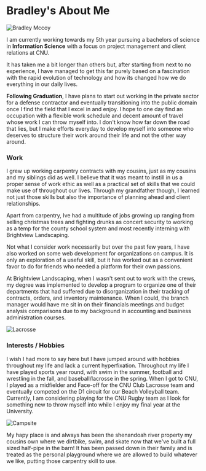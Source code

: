 # Bradley's About Me

![Bradley Mccoy](https://thebradmccoy.github.io/ENGL-350-Blog/images/IMG_4478.png)

I am currently working towards my 5th year pursuing a bachelors of science in **Information Science** with a focus on project management and client relations at CNU. 

It has taken me a bit longer than others but, after starting from next to no experience, I have managed to get this far purely based on a fascination with the rapid evolution of technology and how its changed how we do everything in our daily lives.

**Following Graduation**, I have plans to start out working in the private sector for a defense contractor and eventually transitioning into the public domain once I find the field that I excel in and enjoy. I hope to one day find an occupation with a flexible work schedule and decent amount of travel whose work I can throw myself into. I don't know how far down the road that lies, but I make efforts everyday to develop myself into someone who deserves to structure their work around their life and not the other way around.

### Work
I grew up working carpentry contracts with my cousins, just as my cousins and my siblings did as well. I believe that it was meant to instill in us a proper sense of work ethic as well as a practical set of skills that we could make use of throughout our lives. Through my grandfather though, I learned not just those skills but also the importance of planning ahead and client relationships. 


Apart from carpentry, Ive had a multitude of jobs growing up ranging from selling christmas trees and fighting drunks as concert security to working as a temp for the county school system and most recently interning with Brightview Landscaping. 


Not what I consider work necessarily but over the past few years, I have also worked on some web development for organizations on campus. It is only an exploration of a useful skill, but it has worked out as a convenient favor to do for friends who needed a platform for their own passions.


At Brightview Landscaping, when I wasn't sent out to work with the crews, my degree was implemented to develop a program to organize one of their departments that had suffered due to disorganization in their tracking of contracts, orders, and inventory maintenance. When I could, the branch manager would have me sit in on their financials meetings and budget analysis comparisons due to my background in accounting and business administration courses.

![Lacrosse](https://thebradmccoy.github.io/ENGL-350-Blog/images/IMG_3035.png)

### Interests / Hobbies
I wish I had more to say here but I have jumped around with hobbies throughout my life and lack a current hyperfixation. Throughout my life I have played sports year round, with swim in the summer, football and wrestling in the fall, and baseball/lacrosse in the spring. When I got to CNU, I played as a midfielder and Face-off for the CNU Club Lacrosse team and eventually competed on the D1 circuit for our Beach Volleyball team.  Currently, I am considering playing for the CNU Rugby team as I look for something new to throw myself into while I enjoy my final year at the University. 

![Campsite](https://thebradmccoy.github.io/ENGL-350-Blog/images/IMG_2951.png)


My hapy place is and always has been the shenandoah river property my cousins own where we dirtbike, swim, and skate now that we've built a full sized half-pipe in the barn! It has been passed down in their family and is treated as the personal playground where we are allowed to build whatever we like, putting those carpentry skill to use.
